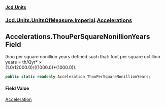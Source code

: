 #### [Jcd.Units](index.md 'index')
### [Jcd.Units.UnitsOfMeasure.Imperial](Jcd.Units.UnitsOfMeasure.Imperial.md 'Jcd.Units.UnitsOfMeasure.Imperial').[Accelerations](Accelerations.md 'Jcd.Units.UnitsOfMeasure.Imperial.Accelerations')

## Accelerations.ThouPerSquareNonillionYears Field

thou per square nonillion years defined such that: foot per square octillion years = th/Qyr² ×  
(1.0/12000.0)/((1000.0)*(1000.0)).

```csharp
public static readonly Acceleration ThouPerSquareNonillionYears;
```

#### Field Value
[Acceleration](Acceleration.md 'Jcd.Units.UnitTypes.Acceleration')